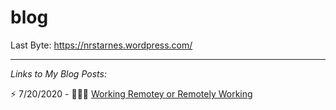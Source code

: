 # blog

Last Byte:
https://nrstarnes.wordpress.com/

--------------------------------------------------------------------------------------------------------------

*Links to My Blog Posts:*

⚡️ 7/20/2020 - 👨🏻‍💻  [Working Remotey or Remotely Working](https://nrstarnes.wordpress.com/2020/07/20/working-remotely-or-remotely-working/)

